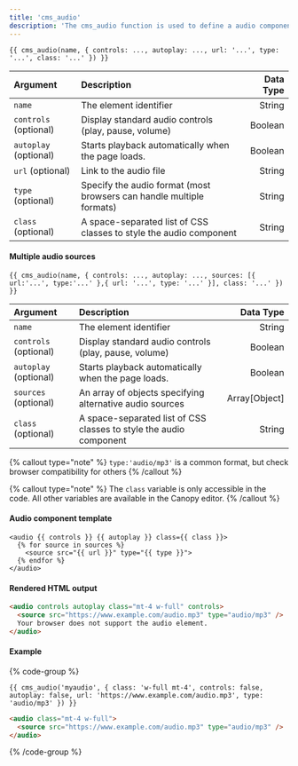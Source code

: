 ```yaml
---
title: 'cms_audio'
description: 'The cms_audio function is used to define a audio component which can be edited on the Canopy editor.'
---
```


```canvas {% process=false %}
{{ cms_audio(name, { controls: ..., autoplay: ..., url: '...', type: '...', class: '...' }) }}
```

| Argument              | Description                                                          | Data Type |
| :-------------------- | :------------------------------------------------------------------- | --------: |
| `name`                | The element identifier                                               |    String |
| `controls` (optional) | Display standard audio controls (play, pause, volume)                |   Boolean |
| `autoplay` (optional) | Starts playback automatically when the page loads.                   |   Boolean |
| `url` (optional)      | Link to the audio file                                               |    String |
| `type` (optional)     | Specify the audio format (most browsers can handle multiple formats) |    String |
| `class` (optional)    | A space-separated list of CSS classes to style the audio component   |    String |

#### Multiple audio sources

```canvas {% process=false %}
{{ cms_audio(name, { controls: ..., autoplay: ..., sources: [{ url:'...', type:'...' },{ url: '...', type: '...' }], class: '...' }) }}
```

| Argument              | Description                                                        |     Data Type |
| :-------------------- | :----------------------------------------------------------------- | ------------: |
| `name`                | The element identifier                                             |        String |
| `controls` (optional) | Display standard audio controls (play, pause, volume)              |       Boolean |
| `autoplay` (optional) | Starts playback automatically when the page loads.                 |       Boolean |
| `sources` (optional)  | An array of objects specifying alternative audio sources           | Array[Object] |
| `class` (optional)    | A space-separated list of CSS classes to style the audio component |        String |

{% callout type="note" %}
`type:'audio/mp3'` is a common format, but check browser compatibility for others
{% /callout %}

{% callout type="note" %}
The `class` variable is only accessible in the code. All other variables are available in the Canopy editor.
{% /callout %}

#### Audio component template

```canvas {% process=false %}
<audio {{ controls }} {{ autoplay }} class={{ class }}>
  {% for source in sources %}
    <source src="{{ url }}" type="{{ type }}">
  {% endfor %}
</audio>
```

#### Rendered HTML output

```html {% process=false %}
<audio controls autoplay class="mt-4 w-full" controls>
  <source src="https://www.example.com/audio.mp3" type="audio/mp3" />
  Your browser does not support the audio element.
</audio>
```

#### Example

{% code-group %}

```canvas {% process=false filename="index.html" %}
{{ cms_audio('myaudio', { class: 'w-full mt-4', controls: false, autoplay: false, url: 'https://www.example.com/audio.mp3', type: 'audio/mp3' }) }}
```

```html {% process=false filename="Output" %}
<audio class="mt-4 w-full">
  <source src="https://www.example.com/audio.mp3" type="audio/mp3" />
</audio>
```

{% /code-group %}
